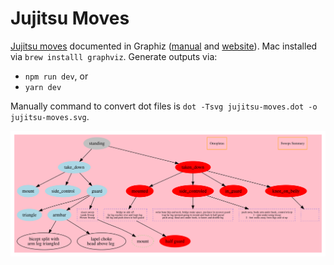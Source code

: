 # Jujitsu Moves

[Jujitsu moves](https://carltonj2000.github.io/jujitsu/)
documented in Graphiz
([manual](https://www.graphviz.org/pdf/dotguide.pdf)
and
[website](https://www.graphviz.org/)).
Mac installed via `brew installl graphviz`.
Generate outputs via:

- `npm run dev`, or
- `yarn dev`

Manually command to convert dot files is
`dot -Tsvg jujitsu-moves.dot -o jujitsu-moves.svg`.

<a href="./docs/jujitsu-moves.svg">![](./docs/jujitsu-moves.svg)<a>
